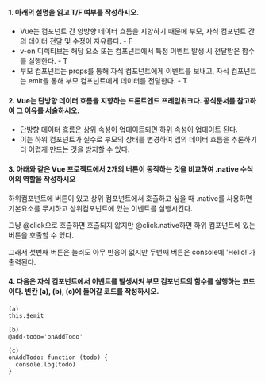 #### 1. 아래의 설명을 읽고 T/F 여부를 작성하시오.

- Vue는 컴포넌트 간 양방향 데이터 흐름을 지향하기 때문에 부모, 자식 컴포넌트 간의 데이터 전달 및 수정이 자유롭다. - F 
- v-on 디렉티브는 해당 요소 또는 컴포넌트에서 특정 이벤트 발생 시 전달받은 함수를 실행한다. - T
- 부모 컴포넌트는 props를 통해 자식 컴포넌트에게 이벤트를 보내고, 자식 컴포넌트는 emit을 통해 부모 컴포넌트에게 데이터를 전달한다. - T



#### 2. Vue는 단방향 데이터 흐름을 지향하는 프론트엔드 프레임워크다. 공식문서를 참고하여 그 이유를 서술하시오.

* 단방향 데이터 흐름은 상위 속성이 업데이트되면 하위 속성이 업데이트 된다. 
* 이는 하위 컴포넌트가 실수로 부모의 상태를 변경하여 앱의 데이터 흐름을 추론하기 더 어렵게 만드는 것을 방지할 수 있다.



#### 3. 아래와 같은 Vue 프로젝트에서 2개의 버튼이 동작하는 것을 비교하여 .native 수식어의 역할을 작성하시오

하위컴포넌트에 버튼이 있고 상위 컴포넌트에서 호출하고 싶을 때 .native를 사용하면 기본요소를 무시하고 상위컴포넌트에 있는 이벤트를 실행시킨다.

그냥 @click으로 호출하면 호출되지 않지만 @click.native하면 하위 컴포넌트에 있는 버튼을 호출할 수 있다.

그래서 첫번째 버튼은 눌러도 아무 반응이 없지만 두번째 버튼은 console에 'Hello!'가 출력된다.



#### 4. 다음은 자식 컴포넌트에서 이벤트를 발생시켜 부모 컴포넌트의 함수를 실행하는 코드이다. 빈칸 (a), (b), (c)에 들어갈 코드를 작성하시오.

```vue
(a) 
this.$emit

(b) 
@add-todo='onAddTodo'

(c) 
onAddTodo: function (todo) {
  console.log(todo)
}
```





